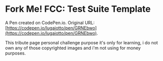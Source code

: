 # Fork Me! FCC: Test Suite Template

A Pen created on CodePen.io. Original URL: [https://codepen.io/lugaiotto/pen/GRNEbwo](https://codepen.io/lugaiotto/pen/GRNEbwo).


This tribute page personal challenge purpose it's only for learning, i do not own any of those copyrighted images and i'm not using for money purposes.